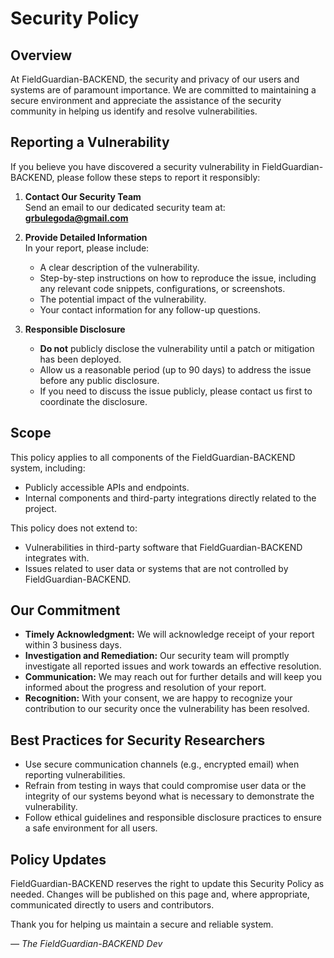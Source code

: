 # Security Policy

## Overview
At FieldGuardian-BACKEND, the security and privacy of our users and systems are of paramount importance. We are committed to maintaining a secure environment and appreciate the assistance of the security community in helping us identify and resolve vulnerabilities.

## Reporting a Vulnerability

If you believe you have discovered a security vulnerability in FieldGuardian-BACKEND, please follow these steps to report it responsibly:

1. **Contact Our Security Team**  
   Send an email to our dedicated security team at:  
   **grbulegoda@gmail.com**

2. **Provide Detailed Information**  
   In your report, please include:
   - A clear description of the vulnerability.
   - Step-by-step instructions on how to reproduce the issue, including any relevant code snippets, configurations, or screenshots.
   - The potential impact of the vulnerability.
   - Your contact information for any follow-up questions.

3. **Responsible Disclosure**  
   - **Do not** publicly disclose the vulnerability until a patch or mitigation has been deployed.
   - Allow us a reasonable period (up to 90 days) to address the issue before any public disclosure.
   - If you need to discuss the issue publicly, please contact us first to coordinate the disclosure.

## Scope

This policy applies to all components of the FieldGuardian-BACKEND system, including:
- Publicly accessible APIs and endpoints.
- Internal components and third-party integrations directly related to the project.

This policy does not extend to:
- Vulnerabilities in third-party software that FieldGuardian-BACKEND integrates with.
- Issues related to user data or systems that are not controlled by FieldGuardian-BACKEND.

## Our Commitment

- **Timely Acknowledgment:** We will acknowledge receipt of your report within 3 business days.
- **Investigation and Remediation:** Our security team will promptly investigate all reported issues and work towards an effective resolution.
- **Communication:** We may reach out for further details and will keep you informed about the progress and resolution of your report.
- **Recognition:** With your consent, we are happy to recognize your contribution to our security once the vulnerability has been resolved.

## Best Practices for Security Researchers

- Use secure communication channels (e.g., encrypted email) when reporting vulnerabilities.
- Refrain from testing in ways that could compromise user data or the integrity of our systems beyond what is necessary to demonstrate the vulnerability.
- Follow ethical guidelines and responsible disclosure practices to ensure a safe environment for all users.

## Policy Updates

FieldGuardian-BACKEND reserves the right to update this Security Policy as needed. Changes will be published on this page and, where appropriate, communicated directly to users and contributors.

Thank you for helping us maintain a secure and reliable system.

*— The FieldGuardian-BACKEND Dev*
